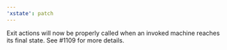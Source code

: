 ```yaml
---
'xstate': patch
---
```


Exit actions will now be properly called when an invoked machine reaches its final state. See #1109 for more details.
